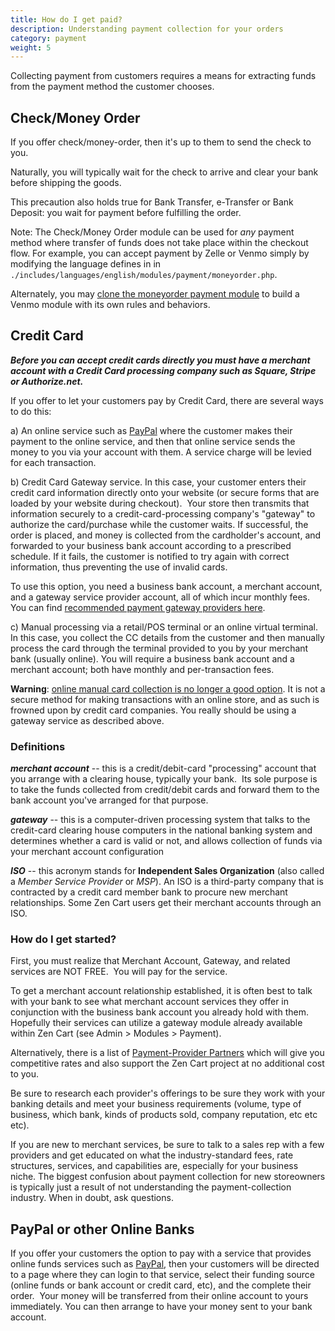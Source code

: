 ```yaml
---
title: How do I get paid? 
description: Understanding payment collection for your orders 
category: payment
weight: 5
---
```


Collecting payment from customers requires a means for extracting funds from the payment method the customer chooses.  

## Check/Money Order

If you offer check/money-order, then it's up to them to send the check to you.  

Naturally, you will typically wait for the check to arrive and clear your bank before shipping the goods.  

This precaution also holds true for Bank Transfer, e-Transfer or Bank Deposit: you wait for payment before fulfilling the order.

Note: The Check/Money Order module can be used for *any* payment method where transfer of funds does not take place within the checkout flow.  For example, you can accept payment by Zelle or Venmo simply by modifying the language defines in in `./includes/languages/english/modules/payment/moneyorder.php`.  

Alternately, you may [clone the moneyorder payment module](/dev/code/modules/clone_payment/) to build a Venmo module with its own rules and behaviors.

## Credit Card

_**Before you can accept credit cards directly you must have a merchant account with a Credit Card processing company such as Square, Stripe or Authorize.net.**_

If you offer to let your customers pay by Credit Card, there are several ways to do this:  

a) An online service such as [PayPal](https://www.zen-cart.com/partners/paypal) where the customer makes their payment to the online service, and then that online service sends the money to you via your account with them. A service charge will be levied for each transaction.  

b) Credit Card Gateway service. 
In this case, your customer enters their credit card information directly onto your website (or secure forms that are loaded by your website during checkout). 
Your store then transmits that information securely to a credit-card-processing company's "gateway" to authorize the card/purchase while the customer waits.
If successful, the order is placed, and money is collected from the cardholder's account, and forwarded to your business bank account according to a prescribed schedule.
If it fails, the customer is notified to try again with correct information, thus preventing the use of invalid cards.  

To use this option, you need a business bank account, a merchant account, and a gateway service provider account, all of which incur monthly fees. You can find [recommended payment gateway providers here](https://www.zen-cart.com/content.php?14-Payment-Processing). 

c) Manual processing via a retail/POS terminal or an online virtual terminal.  
In this case, you collect the CC details from the customer and then manually process the card through the terminal provided to you by your merchant bank (usually online). You will require a business bank account and a merchant account; both have monthly and per-transaction fees. 

**Warning**: [online manual card collection is no longer a good option](/user/payment/why_not_manual/).  It is not a secure method for making transactions with an online store, and as such is frowned upon by credit card companies. You really should be using a gateway service as described above. 

### Definitions

**_merchant account_** -- this is a credit/debit-card "processing" account that you arrange with a clearing house, typically your bank.  Its sole purpose is to take the funds collected from credit/debit cards and forward them to the bank account you've arranged for that purpose.  

**_gateway_** -- this is a computer-driven processing system that talks to the credit-card clearing house computers in the national banking system and determines whether a card is valid or not, and allows collection of funds via your merchant account configuration  

**_ISO_** -- this acronym stands for **Independent Sales Organization** (also called a _Member Service Provider_ or _MSP_).  An ISO is a third-party company that is contracted by a credit card member bank to procure new merchant relationships.  Some Zen Cart users get their merchant accounts through an ISO.

### How do I get started?

First, you must realize that Merchant Account, Gateway, and related services are NOT FREE.  You will pay for the service.  

To get a merchant account relationship established, it is often best to talk with your bank to see what merchant account services they offer in conjunction with the business bank account you already hold with them.  Hopefully their services can utilize a gateway module already available within Zen Cart (see Admin > Modules > Payment).  

Alternatively, there is a list of [Payment-Provider Partners](https://www.zen-cart.com/content.php?14-Payment-Processing) which will give you competitive rates and also support the Zen Cart project at no additional cost to you.  

Be sure to research each provider's offerings to be sure they work with your banking details and meet your business requirements (volume, type of business, which bank, kinds of products sold, company reputation, etc etc etc).   

If you are new to merchant services, be sure to talk to a sales rep with a few providers and get educated on what the industry-standard fees, rate structures, services, and capabilities are, especially for your business niche.
The biggest confusion about payment collection for new storeowners is typically just a result of not understanding the payment-collection industry. When in doubt, ask questions.

## PayPal or other Online Banks

If you offer your customers the option to pay with a service that provides online funds services such as [PayPal](https://www.zen-cart.com/partners/paypal), then your customers will be directed to a page where they can login to that service, select their funding source (online funds or bank account or credit card, etc), and the complete their order.  Your money will be transferred from their online account to yours immediately. You can then arrange to have your money sent to your bank account. 
